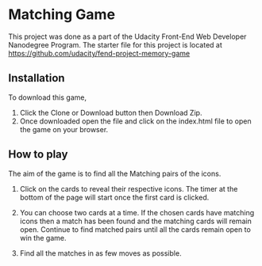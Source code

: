Matching Game
===

This project was done as a part of the Udacity Front-End Web Developer Nanodegree Program.
The starter file for this project is located at https://github.com/udacity/fend-project-memory-game

Installation
---

To download this game,
1) Click the Clone or Download button then Download Zip.
2) Once downloaded open the file and click on the index.html file to open the game on your browser.


How to play
---
The aim of the game is to find all the Matching pairs of the icons.
1) Click on the cards to reveal their respective icons.
The timer at the bottom of the page will start once the first card is clicked.

2) You can choose two cards at a time. If the chosen cards have matching icons then a match has been found and the matching cards will remain open. Continue to find matched pairs until all the cards remain open to win the game.

3) Find all the matches in as few moves as possible.
